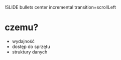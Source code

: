 !SLIDE bullets center incremental transition=scrollLeft
# czemu?
* wydajność
* dostęp do sprzętu
* struktury danych
